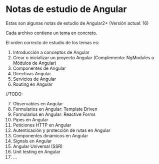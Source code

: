 # Notas de estudio de Angular
Estas son algunas notas de estudio de Angular2+ (Versión actual: 16)

Cada archivo contiene un tema en concreto.

El orden correcto de estudio de los temas es:
1. Introducción a conceptos de Angular
2. Crear o inicializar un proyecto Angular (Complemento: NgModules o Módulos de Angular)
3. Componentes de Angular
4. Directivas Angular
5. Servicios de Angular
6. Routing en Angular

//TODO:

7. Observables en Angular
8. Formularios en Angular: Template Driven
9. Formularios en Angular: Reactive Forms
10. Pipes en Angular
11. Peticiones HTTP en Angular
12. Autenticación y protección de rutas en Angular
13. Componentes dinámicos en Angular
14. Signals en Angular
15. Angular Universal (SSR)
16. Unit testing en Angular
17. ...
